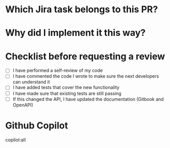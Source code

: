 # Which Jira task belongs to this PR?

# Why did I implement it this way?

# Checklist before requesting a review

- [ ] I have performed a self-review of my code
- [ ] I have commented the code I wrote to make sure the next developers can understand it
- [ ] I have added tests that cover the new functionality
- [ ] I have made sure that existing tests are still passing
- [ ] If this changed the API, I have updated the documentation (Gitbook and OpenAPI)

# Github Copilot

copilot:all
